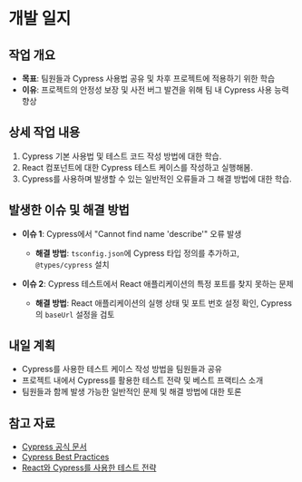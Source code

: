 # 개발 일지

## 작업 개요

- **목표**: 팀원들과 Cypress 사용법 공유 및 차후 프로젝트에 적용하기 위한 학습
- **이유**: 프로젝트의 안정성 보장 및 사전 버그 발견을 위해 팀 내 Cypress 사용 능력 향상

## 상세 작업 내용

1. Cypress 기본 사용법 및 테스트 코드 작성 방법에 대한 학습.
2. React 컴포넌트에 대한 Cypress 테스트 케이스를 작성하고 실행해봄.
3. Cypress를 사용하며 발생할 수 있는 일반적인 오류들과 그 해결 방법에 대한 학습.

## 발생한 이슈 및 해결 방법

- **이슈 1**: Cypress에서 "Cannot find name 'describe'" 오류 발생

  - **해결 방법**: `tsconfig.json`에 Cypress 타입 정의를 추가하고, `@types/cypress` 설치

- **이슈 2**: Cypress 테스트에서 React 애플리케이션의 특정 포트를 찾지 못하는 문제
  - **해결 방법**: React 애플리케이션의 실행 상태 및 포트 번호 설정 확인, Cypress의 `baseUrl` 설정을 검토

## 내일 계획

- Cypress를 사용한 테스트 케이스 작성 방법을 팀원들과 공유
- 프로젝트 내에서 Cypress를 활용한 테스트 전략 및 베스트 프랙티스 소개
- 팀원들과 함께 발생 가능한 일반적인 문제 및 해결 방법에 대한 토론

## 참고 자료

- [Cypress 공식 문서](https://docs.cypress.io/)
- [Cypress Best Practices](https://docs.cypress.io/guides/references/best-practices)
- [React와 Cypress를 사용한 테스트 전략](https://reactjs.org/docs/testing.html)
